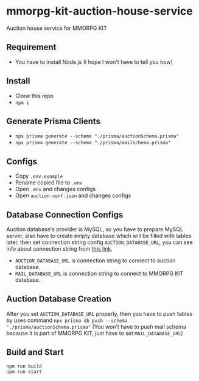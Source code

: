 # mmorpg-kit-auction-house-service
Auction house service for MMORPG KIT

## Requirement
- You have to install Node.js (I hope I won't have to tell you how)

## Install
- Clone this repo
- `npm i`

## Generate Prisma Clients
- `npx prisma generate --schema "./prisma/auctionSchema.prisma"`
- `npx prisma generate --schema "./prisma/mailSchema.prisma"`

## Configs
- Copy `.env.example`
- Rename copied file to `.env`
- Open `.env` and changes configs
- Open `auction-conf.json` and changes configs

## Database Connection Configs
Auction database's provider is MySQL, so you have to prepare MySQL server, also have to create empty database which will be filled with tables later, then set connection string config `AUCTION_DATABASE_URL`, you can see info about connection string from [this link](https://www.prisma.io/docs/concepts/database-connectors/mysql).
- `AUCTION_DATABASE_URL` is connection string to connect to auction database.
- `MAIL_DATABASE_URL` is connection string to connect to MMORPG KIT database.

## Auction Database Creation
After you set `AUCTION_DATABASE_URL` properly, then you have to push tables by uses command `npx prisma db push --schema "./prisma/auctionSchema.prisma"` (You won't have to push mail schema because it is part of MMORPG KIT, just have to set `MAIL_DATABASE_URL`)

## Build and Start
```
npm run build
npm run start
```
